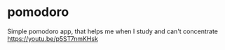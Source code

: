 # pomodoro
Simple pomodoro app, that helps me when I study and can't concentrate
https://youtu.be/p5ST7nmKHsk

